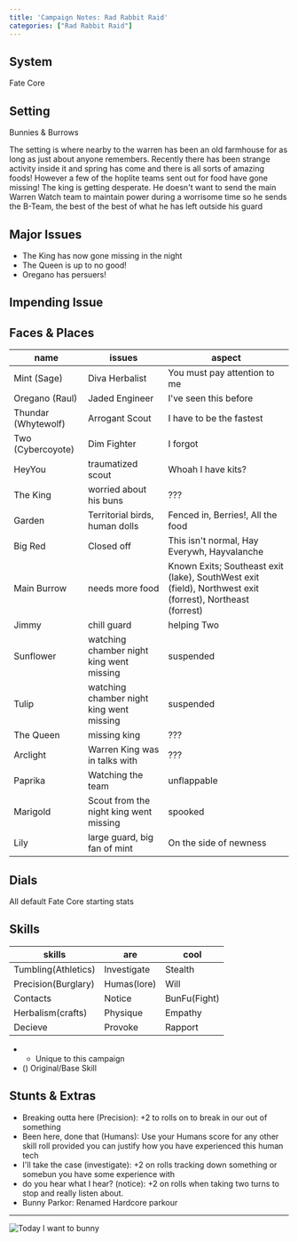 ```yaml
---
title: 'Campaign Notes: Rad Rabbit Raid'
categories: ["Rad Rabbit Raid"]
---
```


## System
Fate Core

## Setting
Bunnies & Burrows

The setting is where nearby to the warren has been an old farmhouse for as long as just about anyone remembers. Recently there has been strange activity inside it and spring has come and there is all sorts of amazing foods! However a few of the hoplite teams sent out for food have gone missing! The king is getting desperate. He doesn't want to send the main Warren Watch team to maintain power during a worrisome time so he sends the B-Team, the best of the best of what he has left outside his guard

## Major Issues
* The King has now gone missing in the night
* The Queen is up to no good!
* Oregano has persuers!

## Impending Issue

## Faces & Places
name                | issues                                   | aspect
---                 | ---                                      | ---
Mint (Sage)         | Diva Herbalist                           | You must pay attention to me
Oregano (Raul)      | Jaded Engineer                           | I've seen this before
Thundar (Whytewolf) | Arrogant Scout                           | I have to be the fastest
Two (Cybercoyote)   | Dim Fighter                              | I forgot
HeyYou              | traumatized scout                        | Whoah I have kits?
The King            | worried about his buns                   | ???
Garden              | Territorial birds, human dolls           | Fenced in, Berries!, All the food
Big Red             | Closed off                               | This isn't normal, Hay Everywh, Hayvalanche
Main Burrow         | needs more food                          | Known Exits; Southeast exit (lake), SouthWest exit (field), Northwest exit (forrest), Northeast (forrest)
Jimmy               | chill guard                              | helping Two
Sunflower           | watching chamber night king went missing | suspended
Tulip               | watching chamber night king went missing | suspended
The Queen           | missing king                             | ???
Arclight            | Warren King was in talks with            | ???
Paprika             | Watching the team                        | unflappable
Marigold            | Scout from the night king went missing   | spooked
Lily                | large guard, big fan of mint             | On the side of newness



## Dials
All default Fate Core starting stats

## Skills
| skills              | are         | cool         |
| ---                 | ---         | ---          |
| Tumbling(Athletics) | Investigate | Stealth      |
| Precision(Burglary) | Humas(lore) | Will         |
| Contacts            | Notice      | BunFu(Fight) |
| Herbalism(crafts)   | Physique    | Empathy      |
| Decieve             | Provoke     | Rapport      |

- * Unique to this campaign
- () Original/Base Skill

## Stunts & Extras
- Breaking outta here (Precision): +2 to rolls on to break in our out of something
- Been here, done that (Humans): Use your Humans score for any other skill roll provided you can justify how you have experienced this human tech
- I'll take the case (investigate): +2 on rolls tracking down something or somebun you have some experience with
- do you hear what I hear? (notice): +2 on rolls when taking two turns to stop and really listen about.
- Bunny Parkor: Renamed Hardcore parkour

---

![Today I want to bunny](/img/2017/today-i-want-to-bunny.png)
